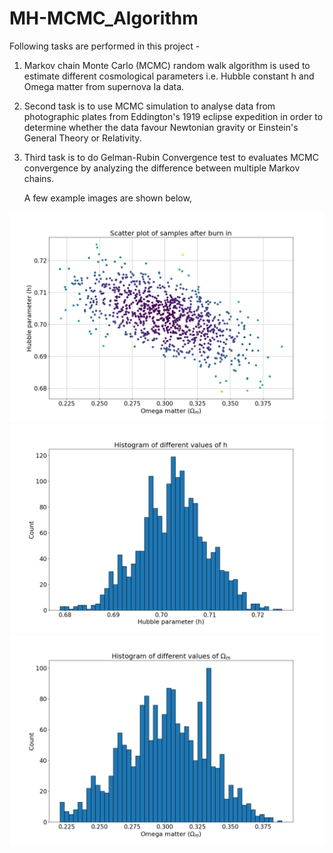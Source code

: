 # MH-MCMC_Algorithm

Following tasks are performed in this project -

1. Markov chain Monte Carlo (MCMC) random walk algorithm is used to estimate different cosmological parameters i.e. Hubble constant h and Omega matter from supernova Ia data.

2. Second task is to use MCMC simulation to analyse data from photographic plates from Eddington's 1919 eclipse expedition in order to determine whether the data favour Newtonian gravity or Einstein's General Theory or Relativity.

3. Third task is to do Gelman-Rubin Convergence test to evaluates MCMC convergence by analyzing the difference between multiple Markov chains.

     A few example images are shown below,

![Image of Photo](https://github.com/KrishangiKashyap/MH-MCMC_Algorithm/blob/main/Burn%20in.png?width=30&height=3)
![Image of Photo](https://github.com/KrishangiKashyap/MH-MCMC_Algorithm/blob/main/hist%20h.png?width=30&height=3)
![Image of Photo](https://github.com/KrishangiKashyap/MH-MCMC_Algorithm/blob/main/hist%20omega%20matter.png?width=30&height=3)

   
